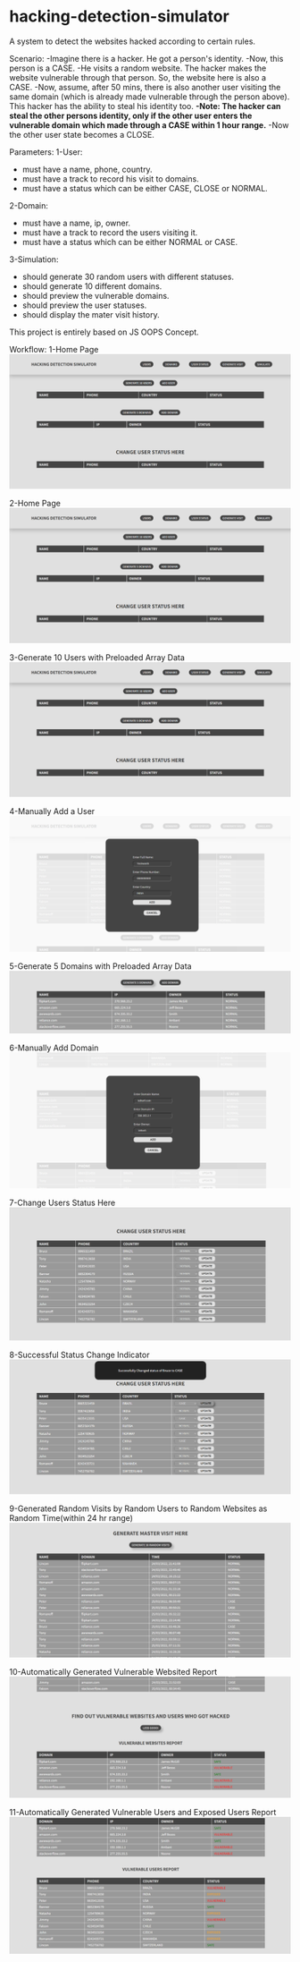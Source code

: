 # hacking-detection-simulator
A system to detect the websites hacked according to certain rules.

Scenario:
-Imagine there is a hacker. He got a person's identity.
-Now, this person is a CASE.
-He visits a random website. The hacker makes the website vulnerable through that person. So, the website here is also a CASE.
-Now, assume, after 50 mins, there is also another user visiting the same domain (which is already made vulnerable through the person above). This hacker has the ability to steal his identity too.
**-Note: The hacker can steal the other persons identity, only if the other user enters the vulnerable domain which made through a CASE within 1 hour range.**
-Now the other user state becomes a CLOSE.

Parameters:
1-User:
  - must have a name, phone, country.
  - must have a track to record his visit to domains.
  - must have a status which can be either CASE, CLOSE or NORMAL.

2-Domain:
  - must have a name, ip, owner.
  - must have a track to record the users visiting it.
  - must have a status which can be either NORMAL or CASE.

3-Simulation:
  - should generate 30 random users with different statuses.
  - should generate 10 different domains.
  - should preview the vulnerable domains.
  - should preview the user statuses.
  - should display the mater visit history.

This project is entirely based on JS OOPS Concept.

Workflow:
1-Home Page
![](Screenshots/img1.png)

2-Home Page
![](Screenshots/img1.png)

3-Generate 10 Users with Preloaded Array Data
![](Screenshots/img1.png)

4-Manually Add a User
![](Screenshots/img4.png)

5-Generate 5 Domains with Preloaded Array Data
![](Screenshots/img5.png)

6-Manually Add Domain
![](Screenshots/img6.png)

7-Change Users Status Here
![](Screenshots/img7.png)

8-Successful Status Change Indicator
![](Screenshots/img8.png)

9-Generated Random Visits by Random Users to Random Websites as Random Time(within 24 hr range)
![](Screenshots/img9.png)

10-Automatically Generated Vulnerable Websited Report
![](Screenshots/img10.png)

11-Automatically Generated Vulnerable Users and Exposed Users Report
![](Screenshots/img11.png)
